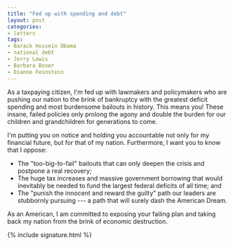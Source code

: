 ```yaml
---
title: "Fed up with spending and debt"
layout: post
categories:
- letters
tags:
- Barack Hussein Obama
- national debt
- Jerry Lewis
- Barbara Boxer
- Dianne Feinstein
---
```


As a taxpaying citizen, I'm fed up with lawmakers and policymakers who are pushing our nation to the brink of bankruptcy with the greatest deficit spending and most burdensome bailouts in history. This means you! These insane, failed policies only prolong the agony and double the burden for our children and grandchildren for generations to come.

I'm putting you on notice and holding you accountable not only for my financial future, but for that of my nation. Furthermore, I want you to know that I oppose:

- The "too-big-to-fail" bailouts that can only deepen the crisis and postpone a real recovery;
- The huge tax increases and massive government borrowing that would inevitably be needed to fund the largest federal deficits of all time; and
- The "punish the innocent and reward the guilty" path our leaders are stubbornly pursuing --- a path that will surely dash the American Dream.

As an American, I am committed to exposing your failing plan and taking back my nation from the brink of economic destruction.

{% include signature.html %}
